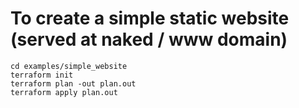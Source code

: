 # To create a simple static website (served at naked / www domain)

```
cd examples/simple_website
terraform init
terraform plan -out plan.out
terraform apply plan.out
```